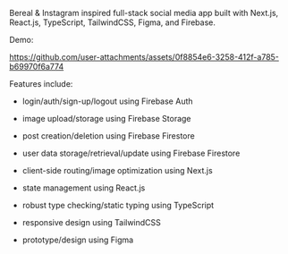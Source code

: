 Bereal & Instagram inspired full-stack social media app built with Next.js, React.js, TypeScript, TailwindCSS, Figma, and Firebase.

Demo:

https://github.com/user-attachments/assets/0f8854e6-3258-412f-a785-b69970f6a774

Features include:

- login/auth/sign-up/logout using Firebase Auth
- image upload/storage using Firebase Storage
- post creation/deletion using Firebase Firestore
- user data storage/retrieval/update using Firebase Firestore

- client-side routing/image optimization using Next.js
- state management using React.js
- robust type checking/static typing using TypeScript
- responsive design using TailwindCSS
- prototype/design using Figma
